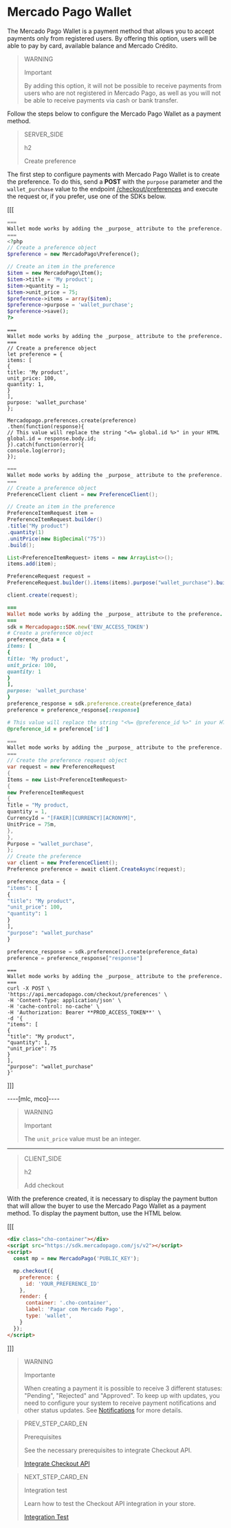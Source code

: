 # Mercado Pago Wallet

The Mercado Pago Wallet is a payment method that allows you to accept payments only from registered users. By offering this option, users will be able to pay by card, available balance and Mercado Crédito.


> WARNING
>
> Important
>
> By adding this option, it will not be possible to receive payments from users who are not registered in Mercado Pago, as well as you will not be able to receive payments via cash or bank transfer.


Follow the steps below to configure the Mercado Pago Wallet as a payment method.


> SERVER_SIDE
>
> h2
>
> Create preference


The first step to configure payments with Mercado Pago Wallet is to create the preference. To do this, send a **POST** with the `purpose` parameter and the `wallet_purchase` value to the endpoint [/checkout/preferences](/developers/en/reference/preferences/_checkout_preferences/post) and execute the request or, if you prefer, use one of the SDKs below.



[[[
```php
===
Wallet mode works by adding the _purpose_ attribute to the preference.
===
<?php
// Create a preference object
$preference = new MercadoPago\Preference();

// Create an item in the preference
$item = new MercadoPago\Item();
$item->title = 'My product';
$item->quantity = 1;
$item->unit_price = 75;
$preference->items = array($item);
$preference->purpose = 'wallet_purchase';
$preference->save();
?>
```
```node
===
Wallet mode works by adding the _purpose_ attribute to the preference.
===
// Create a preference object
let preference = {
items: [
{
title: 'My product',
unit_price: 100,
quantity: 1,
}
],
purpose: 'wallet_purchase'
};

Mercadopago.preferences.create(preference)
.then(function(response){
// This value will replace the string "<%= global.id %>" in your HTML
global.id = response.body.id;
}).catch(function(error){
console.log(error);
});
```
```java
===
Wallet mode works by adding the _purpose_ attribute to the preference.
===
// Create a preference object
PreferenceClient client = new PreferenceClient();

// Create an item in the preference
PreferenceItemRequest item =
PreferenceItemRequest.builder()
.title("My product")
.quantity(1)
.unitPrice(new BigDecimal("75"))
.build();

List<PreferenceItemRequest> items = new ArrayList<>();
items.add(item);

PreferenceRequest request =
PreferenceRequest.builder().items(items).purpose("wallet_purchase").build();

client.create(request);
```
```ruby
===
Wallet mode works by adding the _purpose_ attribute to the preference.
===
sdk = Mercadopago::SDK.new('ENV_ACCESS_TOKEN')
# Create a preference object
preference_data = {
items: [
{
title: 'My product',
unit_price: 100,
quantity: 1
}
],
purpose: 'wallet_purchase'
}
preference_response = sdk.preference.create(preference_data)
preference = preference_response[:response]

# This value will replace the string "<%= @preference_id %>" in your HTML
@preference_id = preference['id']
```
```csharp
===
Wallet mode works by adding the _purpose_ attribute to the preference.
===
// Create the preference request object
var request = new PreferenceRequest
{
Items = new List<PreferenceItemRequest>
{
new PreferenceItemRequest
{
Title = "My product,
quantity = 1,
CurrencyId = "[FAKER][CURRENCY][ACRONYM]",
UnitPrice = 75m,
},
},
Purpose = "wallet_purchase",
};
// Create the preference
var client = new PreferenceClient();
Preference preference = await client.CreateAsync(request);
```
```python
preference_data = {
"items": [
{
"title": "My product",
"unit_price": 100,
"quantity": 1
}
],
"purpose": "wallet_purchase"
}

preference_response = sdk.preference().create(preference_data)
preference = preference_response["response"]
```
```curl
===
Wallet mode works by adding the _purpose_ attribute to the preference.
===
curl -X POST \
'https://api.mercadopago.com/checkout/preferences' \
-H 'Content-Type: application/json' \
-H 'cache-control: no-cache' \
-H 'Authorization: Bearer **PROD_ACCESS_TOKEN**' \
-d '{
"items": [
{
"title": "My product",
"quantity": 1,
"unit_price": 75
}
],
"purpose": "wallet_purchase"
}'
```
]]]

----[mlc, mco]----

> WARNING
>
> Important
>
> The `unit_price` value must be an integer.
------------

> CLIENT_SIDE
>
> h2
>
> Add checkout


With the preference created, it is necessary to display the payment button that will allow the buyer to use the Mercado Pago Wallet as a payment method. To display the payment button, use the HTML below.



[[[
```html
<div class="cho-container"></div>
<script src="https://sdk.mercadopago.com/js/v2"></script>
<script>
  const mp = new MercadoPago('PUBLIC_KEY');

  mp.checkout({
    preference: {
      id: 'YOUR_PREFERENCE_ID'
    },
    render: {
      container: '.cho-container',
      label: 'Pagar com Mercado Pago',
      type: 'wallet',
    }
  });
</script>
```
]]]

> WARNING
>
> Importante
>
> When creating a payment it is possible to receive 3 different statuses: "Pending", "Rejected" and "Approved". To keep up with updates, you need to configure your system to receive payment notifications and other status updates. See [Notifications](/developers/en/docs/checkout-api/additional-content/notifications/introduction) for more details.


> PREV_STEP_CARD_EN
>
> Prerequisites
>
> See the necessary prerequisites to integrate Checkout API.
>
> [Integrate Checkout API](/developers/en/docs/checkout-api/prerequisites)


> NEXT_STEP_CARD_EN
>
> Integration test
>
> Learn how to test the Checkout API integration in your store.
>
> [Integration Test](/developers/en/docs/checkout-api/integration-test/make-test-purchase)
